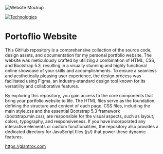 ![Website Mockup](https://github.com/Izan2020/portofolio_remake_web/assets/59131023/b636ef9e-1e26-466a-908f-549c70a0c8d0)

[![Technologies](https://skillicons.dev/icons?i=supabase,express,nodejs,html,css,bootstrap)](https://skillicons.dev)

# Portoflio Website

This GitHub repository is a comprehensive collection of the source code, design assets, and documentation for my personal portfolio website. The website was meticulously crafted by utilizing a combination of HTML, CSS, and Bootstrap 5.3, resulting in a visually stunning and highly functional online showcase of your skills and accomplishments. To ensure a seamless and aesthetically pleasing user experience, the design process was facilitated using Figma, an industry-standard design tool known for its versatility and collaborative features.

By exploring this repository, you gain access to the core components that bring your portfolio website to life. The HTML files serve as the foundation, defining the structure and content of each page. CSS files, including the main style.css and the essential Bootstrap 5.3 framework (bootstrap.min.css), are responsible for the visual aspects, such as layout, colors, typography, and responsiveness. If you have incorporated any interactive elements or custom functionalities, the repository also provides a dedicated directory for JavaScript files (js/) that power these dynamic features.

https://glantrox.com
